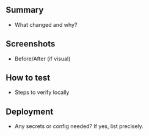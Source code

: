 ## Summary
- What changed and why?

## Screenshots
- Before/After (if visual)

## How to test
- Steps to verify locally

## Deployment
- Any secrets or config needed? If yes, list precisely.
